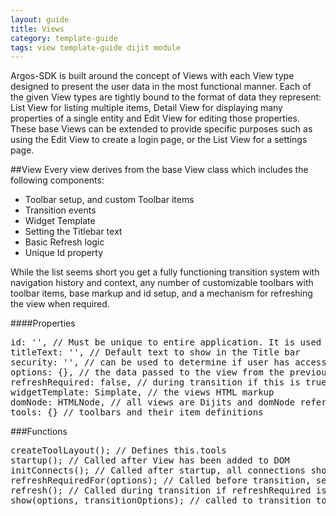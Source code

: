 ```yaml
---
layout: guide
title: Views
category: template-guide
tags: view template-guide dijit module
---
```

Argos-SDK is built around the concept of Views with each View type designed to present the user data in the most functional manner. Each of the given View types are tightly bound to the format of data they represent: List View for listing multiple items, Detail View for displaying many properties of a single entity and Edit View for editing those properties. These base Views can be extended to provide specific purposes such as using the Edit View to create a login page, or the List View for a settings page.

##View
Every view derives from the base View class which includes the following components:   

* Toolbar setup, and custom Toolbar items
* Transition events
* Widget Template
* Setting the Titlebar text
* Basic Refresh logic
* Unique Id property

While the list seems short you get a fully functioning transition system with navigation history and context, any number of customizable toolbars with toolbar items, base markup and id setup, and a mechanism for refreshing the view when required.

####Properties
<pre class="brush: js">
id: '', // Must be unique to entire application. It is used to register and reference the view
titleText: '', // Default text to show in the Title bar
security: '', // can be used to determine if user has access - implementation left up to product
options: {}, // the data passed to the view from the previous view
refreshRequired: false, // during transition if this is true it will cause the view to refresh
widgetTemplate: Simplate, // the views HTML markup
domNode: HTMLNode, // all views are Dijits and domNode refers to the topmost container element defined in widgetTemplate
tools: {} // toolbars and their item definitions
</pre>

###Functions
<pre class="brush: js">
createToolLayout(); // Defines this.tools
startup(); // Called after View has been added to DOM
initConnects(); // Called after startup, all connections should be defined here
refreshRequiredFor(options); // Called before transition, sets refreshRequired and is passed the show options from the previous view
refresh(); // Called during transition if refreshRequired is true
show(options, transitionOptions); // called to transition to this view, options is set to views option property and transitionOptions is passed to the transition manager
</pre>